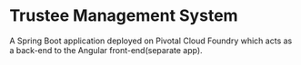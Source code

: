 # Trustee Management System

A Spring Boot application deployed on Pivotal Cloud Foundry which acts as a back-end to the Angular front-end(separate app).

